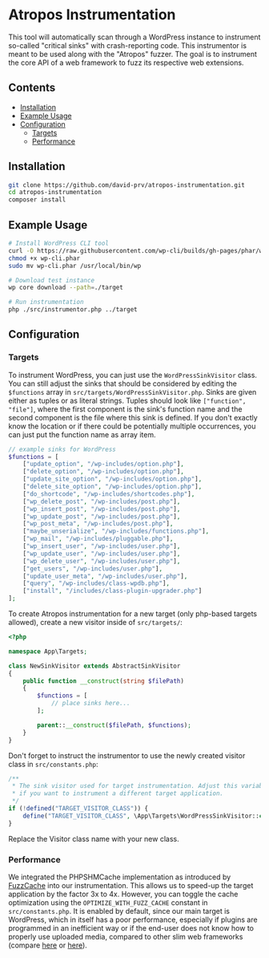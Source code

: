 # Atropos Instrumentation

This tool will automatically scan through a WordPress instance to instrument so-called "critical sinks"
with crash-reporting code. This instrumentor is meant to be used along with the "Atropos" fuzzer. The goal
is to instrument the core API of a web framework to fuzz its respective web extensions.

## Contents

- [Installation](#installation)
- [Example Usage](#example-usage)
- [Configuration](#configuration)
    - [Targets](#targets)
    - [Performance](#performance)

## Installation
```bash
git clone https://github.com/david-prv/atropos-instrumentation.git
cd atropos-instrumentation
composer install
```

## Example Usage
```bash
# Install WordPress CLI tool
curl -O https://raw.githubusercontent.com/wp-cli/builds/gh-pages/phar/wp-cli.phar
chmod +x wp-cli.phar
sudo mv wp-cli.phar /usr/local/bin/wp

# Download test instance
wp core download --path=./target

# Run instrumentation
php ./src/instrumentor.php ../target
```

## Configuration

### Targets

To instrument WordPress, you can just use the `WordPressSinkVisitor` class. You can still adjust the
sinks that should be considered by editing the `$functions` array in `src/targets/WordPressSinkVisitor.php`.
Sinks are given either as tuples or as literal strings. Tuples should look like `["function", "file"]`, where
the first component is the sink's function name and the second component is the file where this sink is defined.
If you don't exactly know the location or if there could be potentially multiple occurrences, you can just put the
function name as array item.

```php
// example sinks for WordPress
$functions = [
    ["update_option", "/wp-includes/option.php"],
    ["delete_option", "/wp-includes/option.php"],
    ["update_site_option", "/wp-includes/option.php"],
    ["delete_site_option", "/wp-includes/option.php"],
    ["do_shortcode", "/wp-includes/shortcodes.php"],
    ["wp_delete_post", "/wp-includes/post.php"],
    ["wp_insert_post", "/wp-includes/post.php"],
    ["wp_update_post", "/wp-includes/post.php"],
    ["wp_post_meta", "/wp-includes/post.php"],
    ["maybe_unserialize", "/wp-includes/functions.php"],
    ["wp_mail", "/wp-includes/pluggable.php"],
    ["wp_insert_user", "/wp-includes/user.php"],
    ["wp_update_user", "/wp-includes/user.php"],
    ["wp_delete_user", "/wp-includes/user.php"],
    ["get_users", "/wp-includes/user.php"],
    ["update_user_meta", "/wp-includes/user.php"],
    ["query", "/wp-includes/class-wpdb.php"],
    ["install", "/includes/class-plugin-upgrader.php"]
];
```

To create Atropos instrumentation for a new target (only php-based targets allowed), create a new visitor inside of
`src/targets/`:

```php
<?php

namespace App\Targets;

class NewSinkVisitor extends AbstractSinkVisitor
{
    public function __construct(string $filePath)
    {
        $functions = [
            // place sinks here...
        ];

        parent::__construct($filePath, $functions);
    }
}
```

Don't forget to instruct the instrumentor to use the newly created visitor class in `src/constants.php`:

```php
/**
 * The sink visitor used for target instrumentation. Adjust this variable
 * if you want to instrument a different target application.
 */
if (!defined("TARGET_VISITOR_CLASS")) {
    define("TARGET_VISITOR_CLASS", \App\Targets\WordPressSinkVisitor::class);
}
```

Replace the Visitor class name with your new class.

### Performance

We integrated the PHPSHMCache implementation as introduced by [FuzzCache](https://peng-hui.github.io/data/paper/ccs24_fuzzcache.pdf) into our instrumentation. This allows us to speed-up the target application by the factor 3x to 4x. However, you can toggle the cache optimization using the `OPTIMIZE_WITH_FUZZ_CACHE` constant in `src/constants.php`. It is enabled by default, since our main target is WordPress, which in itself has a poor performance, especially if plugins are programmed in an inefficient way or if the end-user does not know how to properly use uploaded media, compared to other slim web frameworks (compare [here](https://wordpress.com/support/site-speed/) or [here](https://instawp.com/wordpress-running-slow/)).